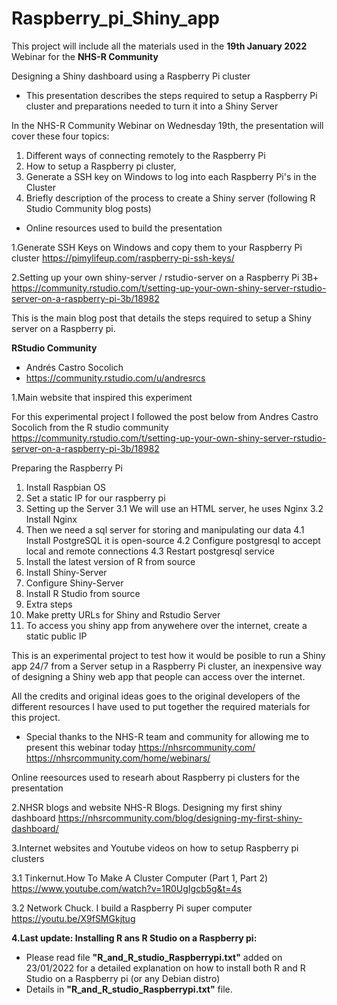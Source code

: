# Raspberry_pi_Shiny_app
This project will include all the materials used in the **19th January 2022** Webinar for the **NHS-R Community**

Designing a Shiny dashboard using a Raspberry Pi cluster

- This presentation describes the steps required to setup a Raspberry Pi cluster and preparations needed to turn it into a Shiny Server

In the NHS-R Community Webinar on Wednesday 19th, the presentation will cover these four topics: 

1. Different ways of connecting remotely to the Raspberry Pi
2. How to setup a Raspberry pi cluster, 
3. Generate a SSH key on Windows to log into each Raspberry Pi's in the Cluster
4. Briefly description of the process to create a Shiny server (following R Studio Community blog posts)

- Online resources used to build the presentation 

1.Generate SSH Keys on Windows and copy them to your Raspberry Pi cluster
https://pimylifeup.com/raspberry-pi-ssh-keys/

2.Setting up your own shiny-server / rstudio-server on a Raspberry Pi 3B+
https://community.rstudio.com/t/setting-up-your-own-shiny-server-rstudio-server-on-a-raspberry-pi-3b/18982

This is the main blog post that details the steps required to setup a Shiny server on a Raspberry pi. 

**RStudio Community**
- Andrés Castro Socolich
- https://community.rstudio.com/u/andresrcs

1.Main website that inspired this experiment

For this experimental project I followed  the post below from Andres Castro Socolich from the R studio community
https://community.rstudio.com/t/setting-up-your-own-shiny-server-rstudio-server-on-a-raspberry-pi-3b/18982

Preparing the Raspberry Pi

1. Install Raspbian OS
2. Set a static IP for our raspberry pi
3. Setting up the Server
3.1 We will use an HTML server, he uses Nginx 
3.2 Install Nginx 
4. Then we need a sql server for storing and manipulating our data
4.1 Install PostgreSQL it is open-source 
4.2 Configure postgresql to accept local and remote connections
4.3 Restart postgresql service
5. Install the latest version of R from source
6. Install Shiny-Server
7. Configure Shiny-Server
8. Install R Studio from source
9. Extra steps
10. Make pretty URLs for Shiny and Rstudio Server
11. To access you shiny app from anywehere over the internet, create a static public IP

This is an experimental project to test how it would be posible to run a Shiny app 24/7 from a Server setup in a Raspberry Pi cluster, an inexpensive way of designing a Shiny web app that people can access over the internet. 

All the credits and original ideas goes to the original developers of the different resources I have used to put together the required materials for this project. 

- Special thanks to the NHS-R team and community for allowing me to present this webinar today
https://nhsrcommunity.com/
https://nhsrcommunity.com/home/webinars/
 
Online reesources used to researh about Raspberry pi clusters for the presentation

2.NHSR blogs and website
NHS-R Blogs. Designing my first shiny dashboard
https://nhsrcommunity.com/blog/designing-my-first-shiny-dashboard/


3.Internet websites and Youtube videos on how to setup Raspberry pi clusters

3.1 Tinkernut.How To Make A Cluster Computer (Part 1, Part 2)
https://www.youtube.com/watch?v=1R0UgIgcb5g&t=4s

3.2 Network Chuck. I build a Raspberry Pi super computer
https://youtu.be/X9fSMGkjtug

**4.Last update: Installing R ans R Studio on a Raspberry pi:** 
* Please read file **"R_and_R_studio_Raspberrypi.txt"** added on 23/01/2022 for a detailed explanation on how to install both R and R Studio on a Raspberry pi (or any Debian distro)
* Details in  **"R_and_R_studio_Raspberrypi.txt"** file.
